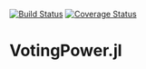 [![Build Status](https://travis-ci.org/dirkschumacher/VotingPower.jl.svg?branch=master)](https://travis-ci.org/dirkschumacher/VotingPower.jl)
[![Coverage Status](https://img.shields.io/coveralls/dirkschumacher/VotingPower.jl.svg)](https://coveralls.io/r/dirkschumacher/VotingPower.jl)

# VotingPower.jl
